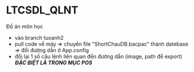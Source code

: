 # LTCSDL_QLNT
Đồ án môn học


- vào branch tuoanh2
- pull code về máy => chuyển file "ShortChauDB.bacpac" thành datebase => đổi đường dẫn ở App.config
- đổi lại 1 số câu lệnh liên quan đến đường dẫn (image, path để export) ***ĐẶC BIỆT LÀ TRONG MỤC POS*** 
